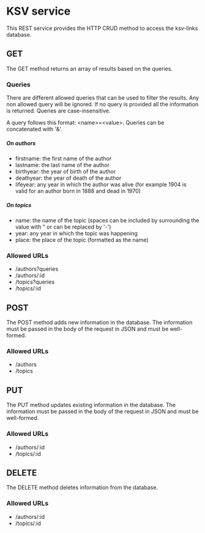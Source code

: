 # KSV service

This REST service provides the HTTP CRUD method to access the ksv-links database.

## GET

The GET method returns an array of results based on the queries.

### Queries

There are different allowed queries that can be used to filter the results. Any non allowed query will be ignored. If no
query is provided all the information is returned. Queries are case-insensitive.

A query follows this format: &lt;name&gt;=&lt;value&gt;. Queries can be concatenated with '&'.

##### On authors

- firstname: the first name of the author
- lastname: the last name of the author
- birthyear: the year of birth of the author
- deathyear: the year of death of the author
- lifeyear: any year in which the author was alive
  (for example 1904 is valid for an author born in 1888 and dead in 1970)

##### On topics

- name: the name of the topic (spaces can be included by surrounding the value with " or can be replaced by '-')
- year: any year in which the topic was happening
- place: the place of the topic (formatted as the name)

### Allowed URLs

- /authors?queries
- /authors/:id
- /topics?queries
- /topics/:id

## POST

The POST method adds new information in the database. The information must be passed in the body of the request in JSON
and must be well-formed.

### Allowed URLs

- /authors
- /topics

## PUT

The PUT method updates existing information in the database. The information must be passed in the body of the request
in JSON and must be well-formed.

### Allowed URLs

- /authors/:id
- /topics/:id

## DELETE

The DELETE method deletes information from the database.

### Allowed URLs

- /authors/:id
- /topics/:id
